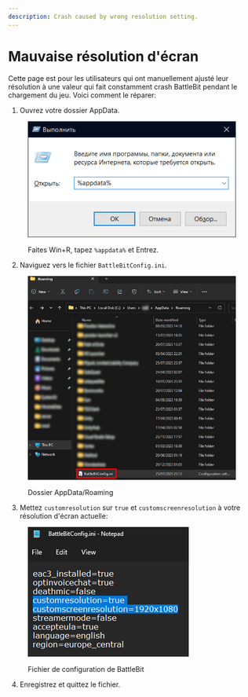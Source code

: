 ```yaml
---
description: Crash caused by wrong resolution setting.
---
```


# Mauvaise résolution d'écran

Cette page est pour les utilisateurs qui ont manuellement ajusté leur résolution à une valeur qui fait constamment crash BattleBit pendant le chargement du jeu.
Voici comment le réparer:

1. Ouvrez votre dossier AppData.

<figure><img src="../.gitbook/assets/run_menu_appdata.png" alt=""><figcaption><p>Faites Win+R, tapez <code>%appdata%</code> et Entrez.</p></figcaption></figure>

2. Naviguez vers le fichier `BattleBitConfig.ini`.

<figure><img src="../.gitbook/assets/appdata_folder_config_file.png" alt=""><figcaption><p>Dossier AppData/Roaming</p></figcaption></figure>

3. Mettez `customresolution` sur `true` et `customscreenresolution` à votre résolution d'écran actuelle:

<figure><img src="../.gitbook/assets/config_file.png" alt=""><figcaption><p>Fichier de configuration de BattleBit</p></figcaption></figure>

4. Enregistrez et quittez le fichier.
